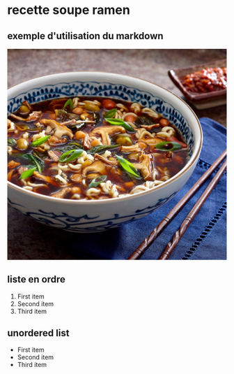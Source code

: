 # recette soupe ramen
## exemple d'utilisation du markdown
![photo de ramen](medias/soupe-ramen-aux-champignons.jpg)
## liste en ordre
1. First item
2. Second item
3. Third item
## unordered list
- First item
- Second item
- Third item
